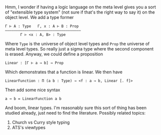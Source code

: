 Hmm, I wonder if having a logic language on the meta level gives you a sort of "extensible type system" (not sure if that's the right way to say it) on the object level. We add a type former
```
Γ ⊢ A : Type   Γ, x : A ⊢ B : Prop
———————————————————————————————————
       Γ ⊢ <x : A, B> : Type
```
Where `Type` is the universe of object level types and `Prop` the universe of meta level types. So really just a sigma type where the second component is erased. Anyway, we could define a proposition
```
Linear : [Γ ⊢ a → b] → Prop
```
Which demonstrates that a function is linear. We then have
```
LinearFunction : Π (a b : Type) → <f : a → b, Linear [. f]>
```
Then add some nice syntax
```
a ⊸ b = LinearFunction a b
```
And boom, linear types. I'm reasonably sure this sort of thing has been studied already, just need to find the literature. Possibly related topics:
1. Church vs Curry style typing
2. ATS's viewtypes
